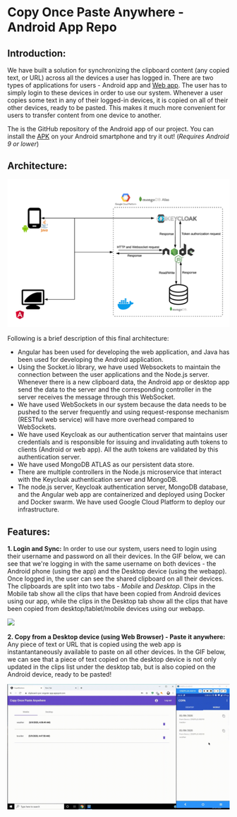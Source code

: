 # Copy Once Paste Anywhere - Android App Repo

## Introduction:

We have built a solution for synchronizing the clipboard content (any copied text, or URL) across all the devices a user has logged in. There are two types of applications for users - Android app and [Web app](https://clipboard-sync-angular-app.appspot.com/). The user has to simply login to these devices in order to use our system. Whenever a user copies some text in any of their logged-in devices, it is copied on all of their other devices, ready to be pasted. This makes it much more convenient for users to transfer content from one device to another.

The is the GitHub repository of the Android app of our project. You can install the [APK](https://github.com/OOAD-Semester-Project/android-app/raw/master/base.apk) on your Android smartphone and try it out! (*Requires Android 9 or lower*)

## Architecture:

![Architecture Diagram](https://github.com/OOAD-Semester-Project/android-app/blob/master/media/architecture-diagram.png)

Following is a brief description of this final architecture:
* Angular has been used for developing the web application, and Java has been used for developing the Android application. 
* Using the Socket.io library, we have used Websockets to maintain the connection between the user applications and the Node.js server. Whenever there is a new clipboard data, the Android app or desktop app send the data to the server and the corresponding controller in the server receives the message through this WebSocket. 
* We have used WebSockets in our system because the data needs to be pushed to the server frequently and using request-response mechanism (RESTful web service) will have more overhead compared to WebSockets.
* We have used Keycloak as our authentication server that maintains user credentials and is responsible for issuing and invalidating auth tokens to clients (Android or web app). All the auth tokens are validated by this authentication server.
* We have used MongoDB ATLAS as our persistent data store.
* There are multiple controllers in the Node.js microservice that interact with the Keycloak authentication server and MongoDB.
* The node.js server, Keycloak authentication server, MongoDB database, and the Angular web app are containerized and deployed using Docker and Docker swarm. We have used Google Cloud Platform to deploy our infrastructure.


## Features:

**1. Login and Sync:** In order to use our system, users need to login using their username and password on all their devices. In the GIF below, we can see that we're logging in with the same username on both devices - the Android phone (using the app) and the Desktop device (using the webapp). Once logged in, the user can see the shared clipboard on all their devices. The clipboards are split into two tabs - _Mobile_ and _Desktop_. Clips in the Mobile tab show all the clips that have been copied from Android devices using our app, while the clips in the Desktop tab show all the clips that have been copied from desktop/tablet/mobile devices using our webapp.

![](https://github.com/OOAD-Semester-Project/android-app/blob/master/media/Login-and-sync.gif)

**2. Copy from a Desktop device (using Web Browser) - Paste it anywhere:** Any piece of text or URL that is copied using the web app is instantantaneously available to paste on all other devices. In the GIF below, we can see that a piece of text copied on the desktop device is not only updated in the clips list under the desktop tab, but is also copied on the Android device, ready to be pasted! 

![](https://github.com/OOAD-Semester-Project/android-app/blob/master/media/Desktop-to-Android-copy-final.gif)
